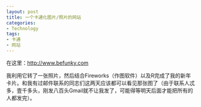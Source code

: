 ```yaml
---
layout: post
title: 一个卡通化图片/照片的网站
categories:
- Technology
tags:
- 卡通
- 网站
---
```


在这里：<http://www.befunky.com>

我利用它转了一张照片，然后结合Fireworks（作图软件）以及R完成了我的新年卡片。和我有过邮件联系的同志们这两天应该都可以看见那张图了（由于联系人忒多，壹千多头，刚发八百头Gmail就不让我发了，可能得等明天后面才能把所有的人都发完）。


